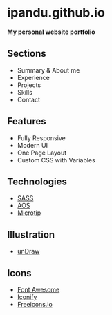 # ipandu.github.io
**My personal website portfolio**

## Sections
* Summary & About me
* Experience
* Projects
* Skills
* Contact

## Features
* Fully Responsive
* Modern UI
* One Page Layout
* Custom CSS with Variables

## Technologies
* [SASS](https://sass-lang.com/)
* [AOS](http://michalsnik.github.io/aos/)
* [Microtip](https://github.com/ghosh/microtip)

## Illustration
* [unDraw](https://undraw.co/)

## Icons
* [Font Awesome](https://fontawesome.com/)
* [Iconify](https://iconify.design/)
* [Freeicons.io](https://www.freeicons.io/)